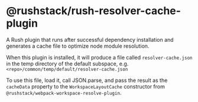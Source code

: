 # @rushstack/rush-resolver-cache-plugin

A Rush plugin that runs after successful dependency installation and generates a cache file to optimize node module resolution.

When this plugin is installed, it will produce a file called `resolver-cache.json` in the temp directory of the default subspace, e.g. `<repo>/common/temp/default/resolver-cache.json`

To use this file, load it, call JSON.parse, and pass the result as the `cacheData` property to the `WorkspaceLayoutCache` constructor from `@rushstack/webpack-workspace-resolve-plugin`.